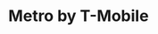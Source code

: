---
title: "Metro by T-Mobile"
url: /norfolk/metro-by-t-mobile-first-view-street/
shop: mobile phone
---